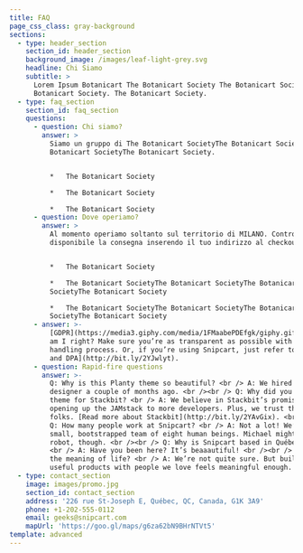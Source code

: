 ```yaml
---
title: FAQ
page_css_class: gray-background
sections:
  - type: header_section
    section_id: header_section
    background_image: /images/leaf-light-grey.svg
    headline: Chi Siamo
    subtitle: >
      Lorem Ipsum Botanicart The Botanicart Society The Botanicart Society. The
      Botanicart Society. The Botanicart Society.
  - type: faq_section
    section_id: faq_section
    questions:
      - question: Chi siamo?
        answer: >
          Siamo un gruppo di The Botanicart SocietyThe Botanicart SocietyThe
          Botanicart SocietyThe Botanicart Society.


          *   The Botanicart Society

          *   The Botanicart Society

          *   The Botanicart Society
      - question: Dove operiamo?
        answer: >
          Al momento operiamo soltanto sul territorio di MILANO. Controlla se è
          disponibile la consegna inserendo il tuo indirizzo al checkout.


          *   The Botanicart Society

          *   The Botanicart SocietyThe Botanicart SocietyThe Botanicart
          SocietyThe Botanicart Society

          *   The Botanicart SocietyThe Botanicart SocietyThe Botanicart
          SocietyThe Botanicart Society
      - answer: >-
          [GDPR](https://media3.giphy.com/media/1FMaabePDEfgk/giphy.gif?cid=790b76115d1fc3ed7656643632f4131f&rid=giphy.gif),
          am I right? Make sure you’re as transparent as possible with your data
          handling process. Or, if you’re using Snipcart, just refer to [our ToS
          and DPA](http://bit.ly/2YJwlyt).
      - question: Rapid-fire questions
        answer: >-
          Q: Why is this Planty theme so beautiful? <br /> A: We hired our first
          designer a couple of months ago. <br /><br /> Q: Why did you build a
          theme for Stackbit? <br /> A: We believe in Stackbit’s promise of
          opening up the JAMstack to more developers. Plus, we trust these
          folks. [Read more about Stackbit](http://bit.ly/2YAvGix). <br /><br />
          Q: How many people work at Snipcart? <br /> A: Not a lot! We’re a
          small, bootstrapped team of eight human beings. Michael might be a
          robot, though. <br /><br /> Q: Why is Snipcart based in Québec City?
          <br /> A: Have you been here? It’s beaaautiful! <br /><br /> Q: What’s
          the meaning of life? <br /> A: We’re not quite sure. But building
          useful products with people we love feels meaningful enough.
  - type: contact_section
    image: images/promo.jpg
    section_id: contact_section
    address: '226 rue St-Joseph E, Québec, QC, Canada, G1K 3A9'
    phone: +1-202-555-0112
    email: geeks@snipcart.com
    mapUrl: 'https://goo.gl/maps/g6za62bN9BHrNTVt5'
template: advanced
---
```

